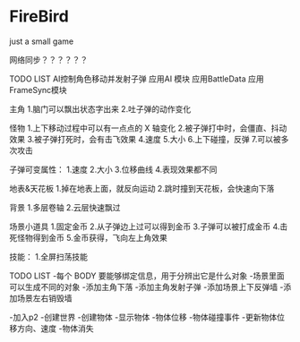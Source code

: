 # FireBird
just a small game

网络同步？？？？？？

TODO LIST
AI控制角色移动并发射子弹
  应用AI 模块
  应用BattleData
  应用FrameSync模块

主角
1.脑门可以飘出状态字出来
2.吐子弹的动作变化

怪物
1.上下移动过程中可以有一点点的 X 轴变化
2.被子弹打中时，会僵直、抖动效果
3.被子弹打死时，会有击飞效果
4.速度
5.大小
6.上下碰撞，反弹
7.可以被多次攻击

子弹可变属性：
1.速度
2.大小
3.位移曲线
4.表现效果都不同

地表&天花板
1.掉在地表上面，就反向运动
2.跳时撞到天花板，会快速向下落

背景
1.多层卷轴
2.云层快速飘过

场景小道具
1.固定金币
2.从子弹边上过可以得到金币
3.子弹可以被打成金币
4.击死怪物得到金币
5.金币获得，飞向左上角效果

技能：
1.全屏扫荡技能


TODO LIST
-每个 BODY 要能够绑定信息，用于分辨出它是什么对象
-场景里面可以生成不同的对象
-添加主角下落
-添加主角发射子弹
-添加场景上下反弹墙
-添加场景左右销毁墙

-加入p2
-创建世界
-创建物体
-显示物体
-物体位移
-物体碰撞事件
-更新物体位移方向、速度
-物体消失
